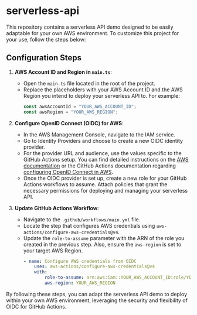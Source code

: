 
# serverless-api
This repository contains a serverless API demo designed to be easily adaptable for your own AWS environment. To customize this project for your use, follow the steps below:

## Configuration Steps

1. **AWS Account ID and Region in `main.ts`**:
     - Open the `main.ts` file located in the root of the project.
     - Replace the placeholders with your AWS Account ID and the AWS Region you intend to deploy your serverless API to. For example:
         ```typescript
         const awsAccountId = "YOUR_AWS_ACCOUNT_ID";
         const awsRegion = "YOUR_AWS_REGION";
         ```

2. **Configure OpenID Connect (OIDC) for AWS**:
     - In the AWS Management Console, navigate to the IAM service.
     - Go to Identity Providers and choose to create a new OIDC identity provider.
     - For the provider URL and audience, use the values specific to the GitHub Actions setup. You can find detailed instructions on the [AWS documentation](https://docs.aws.amazon.com/IAM/latest/UserGuide/id_roles_providers_create_oidc.html) or the GitHub Actions documentation regarding [configuring OpenID Connect in AWS](https://docs.github.com/en/actions/deployment/security-hardening-your-deployments/configuring-openid-connect-in-amazon-web-services).
     - Once the OIDC provider is set up, create a new role for your GitHub Actions workflows to assume. Attach policies that grant the necessary permissions for deploying and managing your serverless API.

3. **Update GitHub Actions Workflow**:
     - Navigate to the `.github/workflows/main.yml` file.
     - Locate the step that configures AWS credentials using `aws-actions/configure-aws-credentials@v4`.
     - Update the `role-to-assume` parameter with the ARN of the role you created in the previous step. Also, ensure the `aws-region` is set to your target AWS Region.
         ```yaml
         - name: Configure AWS credentials from OIDC
             uses: aws-actions/configure-aws-credentials@v4
             with:
                 role-to-assume: arn:aws:iam::YOUR_AWS_ACCOUNT_ID:role/YOUR_ROLE_NAME
                 aws-region: YOUR_AWS_REGION
         ```

By following these steps, you can adapt the serverless API demo to deploy within your own AWS environment, leveraging the security and flexibility of OIDC for GitHub Actions.